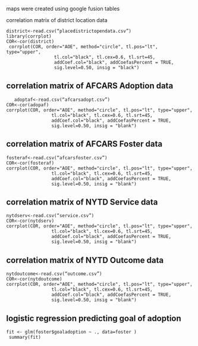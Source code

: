 maps were  created using google fusion tables 

correlation matrix of district location data 
```{r}
district<-read.csv(“placedistrictopendata.csv”)
library(corrplot)
COR<-cor(district)
 corrplot(COR, order="AOE", method="circle", tl.pos="lt", type="upper",        
                  tl.col="black", tl.cex=0.6, tl.srt=45, 
                  addCoef.col="black", addCoefasPercent = TRUE,
                  sig.level=0.50, insig = "black")
  ```
 ## correlation matrix of AFCARS Adoption data 
 ```{r}     
    adoptaf<-read.csv(“afcarsadopt.csv”)
COR<-cor(adopaf)
 corrplot(COR, order="AOE", method="circle", tl.pos="lt", type="upper",        
                  tl.col="black", tl.cex=0.6, tl.srt=45, 
                  addCoef.col="black", addCoefasPercent = TRUE,
                  sig.level=0.50, insig = "blank")
  ```

## correlation matrix of AFCARS Foster data 
 
     
 ```{r} 
fosteraf<-read.csv(“afcarsfoster.csv”)
COR<-cor(fosteraf)
 corrplot(COR, order="AOE", method="circle", tl.pos="lt", type="upper",        
                  tl.col="black", tl.cex=0.6, tl.srt=45, 
                  addCoef.col="black", addCoefasPercent = TRUE,
                  sig.level=0.50, insig = "blank")
 ```
## correlation matrix of NYTD Service data 
 ```{r} 
nytdserv<-read.csv(“service.csv”)
COR<-cor(nytdserv)
 corrplot(COR, order="AOE", method="circle", tl.pos="lt", type="upper",        
                  tl.col="black", tl.cex=0.6, tl.srt=45, 
                  addCoef.col="black", addCoefasPercent = TRUE,
                  sig.level=0.50, insig = "blank")
  ```

## correlation matrix of NYTD Outcome data 
 ```{r} 
nytdoutcome<-read.csv(“outcome.csv”)
COR<-cor(nytdoutcome)
 corrplot(COR, order="AOE", method="circle", tl.pos="lt", type="upper",        
                  tl.col="black", tl.cex=0.6, tl.srt=45, 
                  addCoef.col="black", addCoefasPercent = TRUE,
                  sig.level=0.50, insig = "blank")
 ```
## logistic regression predicting goal of adoption 
```{r} 
fit <- glm(foster$goaladoption ~ ., data=foster )
 summary(fit)
 ```
                  
 

